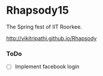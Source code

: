 # Rhapsody15
The Spring fest of IIT Roorkee.

http://vikitripathi.github.io/Rhapsody


### ToDo

- [ ] Implement facebook login

